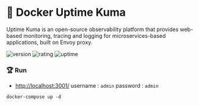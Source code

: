 # 🎉 Docker Uptime Kuma

Uptime Kuma is an open-source observability platform that provides web-based monitoring, tracing and logging for microservices-based applications, built on Envoy proxy.

![version](https://img.shields.io/badge/version-1.0-blue)
![rating](https://img.shields.io/badge/rating-★★★★★-yellow)
![uptime](https://img.shields.io/badge/uptime-100%25-brightgreen)

### 🏆 Run

- [http://localhost:3001/](http://localhost:3001/) username : `admin` password : `admin`

```shell
docker-compose up -d
```
